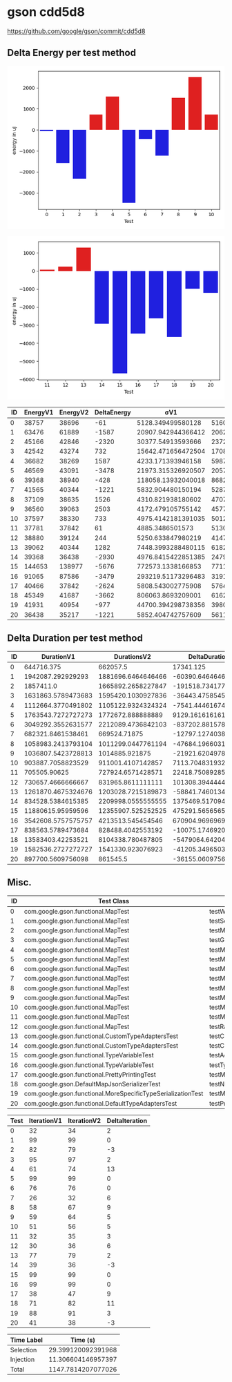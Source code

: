 # gson cdd5d8


https://github.com/google/gson/commit/cdd5d8



## Delta Energy per test method

![](./gson_delta_energy_0_v.png)

![](./gson_delta_energy_1_v.png)


| ID | EnergyV1 | EnergyV2 | DeltaEnergy | σV1 | σV2 |
| --- | --- | --- | --- | --- | --- |
| 0 | 38757 | 38696 | -61 | 5128.349499580128 | 5160.723259442772 |
| 1 | 63476 | 61889 | -1587 | 20907.942944366412 | 20629.731009238076 |
| 2 | 45166 | 42846 | -2320 | 30377.54913593666 | 23727.22823870677 |
| 3 | 42542 | 43274 | 732 | 15642.471656472504 | 17085.70971724094 |
| 4 | 36682 | 38269 | 1587 | 4233.171393946158 | 5987.232953094762 |
| 5 | 46569 | 43091 | -3478 | 21973.315326920507 | 20577.741578823672 |
| 6 | 39368 | 38940 | -428 | 118058.13932040018 | 86825.14842183105 |
| 7 | 41565 | 40344 | -1221 | 5832.904480150194 | 5287.724520850007 |
| 8 | 37109 | 38635 | 1526 | 4310.821938180602 | 4707.407228541669 |
| 9 | 36560 | 39063 | 2503 | 4172.479105755142 | 4577.703165906073 |
| 10 | 37597 | 38330 | 733 | 4975.4142181391035 | 5012.602452385714 |
| 11 | 37781 | 37842 | 61 | 4885.3486501573 | 5130.000856426709 |
| 12 | 38880 | 39124 | 244 | 5250.633847980219 | 4147.54176440696 |
| 13 | 39062 | 40344 | 1282 | 7448.3993288480115 | 6182.2379316048555 |
| 14 | 39368 | 36438 | -2930 | 4976.8415422851385 | 247904.19118515035 |
| 15 | 144653 | 138977 | -5676 | 772573.1338166853 | 771105.035151362 |
| 16 | 91065 | 87586 | -3479 | 293219.51173296483 | 319194.5773492482 |
| 17 | 40466 | 37842 | -2624 | 5808.543002775908 | 5764.593956317584 |
| 18 | 45349 | 41687 | -3662 | 806063.8693209001 | 616280.0557510552 |
| 19 | 41931 | 40954 | -977 | 44700.394298738356 | 39805.43182779181 |
| 20 | 36438 | 35217 | -1221 | 5852.404742757609 | 5611.680172402978 |

## Delta Duration per test method


| ID | DurationV1 | DurationsV2 | DeltaDuration |
| --- | --- | --- | --- |
| 0 | 644716.375 | 662057.5 | 17341.125 |
| 1 | 1942087.292929293 | 1881696.6464646466 | -60390.64646464633 |
| 2 | 1857411.0 | 1665892.2658227847 | -191518.73417721526 |
| 3 | 1631863.5789473683 | 1595420.1030927836 | -36443.475854584714 |
| 4 | 1112664.3770491802 | 1105122.9324324324 | -7541.444616747787 |
| 5 | 1763543.7272727273 | 1772672.888888889 | 9129.161616161698 |
| 6 | 3049292.3552631577 | 2212089.4736842103 | -837202.8815789474 |
| 7 | 682321.8461538461 | 669524.71875 | -12797.127403846127 |
| 8 | 1058983.2413793104 | 1011299.0447761194 | -47684.19660319097 |
| 9 | 1036807.5423728813 | 1014885.921875 | -21921.62049788132 |
| 10 | 903887.7058823529 | 911001.4107142857 | 7113.704831932788 |
| 11 | 705505.90625 | 727924.6571428571 | 22418.75089285709 |
| 12 | 730657.4666666667 | 831965.8611111111 | 101308.39444444445 |
| 13 | 1261870.4675324676 | 1203028.7215189873 | -58841.74601348024 |
| 14 | 834528.5384615385 | 2209998.0555555555 | 1375469.517094017 |
| 15 | 11880615.95959596 | 12355907.525252525 | 475291.56565656513 |
| 16 | 3542608.5757575757 | 4213513.545454546 | 670904.9696969702 |
| 17 | 838563.5789473684 | 828488.4042553192 | -10075.174692049273 |
| 18 | 13583403.42253521 | 8104338.780487805 | -5479064.642047406 |
| 19 | 1582536.2727272727 | 1541330.923076923 | -41205.3496503497 |
| 20 | 897700.5609756098 | 861545.5 | -36155.06097560981 |

## Misc.

| ID | Test Class | Test Method |
| --- | --- | --- |
| 0 | com.google.gson.functional.MapTest | testWriteMapsWithEmptyStringKey |
| 1 | com.google.gson.functional.MapTest | testSerializeMaps |
| 2 | com.google.gson.functional.MapTest | testMapSerializationWithNullValues |
| 3 | com.google.gson.functional.MapTest | testGeneralMapField |
| 4 | com.google.gson.functional.MapTest | testMapSerializationWithNullValueButSerializeNulls |
| 5 | com.google.gson.functional.MapTest | testMapSerializationWithWildcardValues |
| 6 | com.google.gson.functional.MapTest | testMapSerialization |
| 7 | com.google.gson.functional.MapTest | testMapWithQuotes |
| 8 | com.google.gson.functional.MapTest | testMapSerializationWithNullKey |
| 9 | com.google.gson.functional.MapTest | testMapSerializationWithNullValue |
| 10 | com.google.gson.functional.MapTest | testMapSerializationWithNullValuesSerialized |
| 11 | com.google.gson.functional.MapTest | testMapOfMapSerialization |
| 12 | com.google.gson.functional.MapTest | testRawMapSerialization |
| 13 | com.google.gson.functional.CustomTypeAdaptersTest | testCustomAdapterInvokedForMapElementSerializationWithType |
| 14 | com.google.gson.functional.CustomTypeAdaptersTest | testCustomAdapterInvokedForMapElementSerialization |
| 15 | com.google.gson.functional.TypeVariableTest | testAdvancedTypeVariables |
| 16 | com.google.gson.functional.TypeVariableTest | testTypeVariablesViaTypeParameter |
| 17 | com.google.gson.functional.PrettyPrintingTest | testMap |
| 18 | com.google.gson.DefaultMapJsonSerializerTest | testNonEmptyMapSerialization |
| 19 | com.google.gson.functional.MoreSpecificTypeSerializationTest | testMapOfParameterizedSubclassFields |
| 20 | com.google.gson.functional.DefaultTypeAdaptersTest | testPropertiesSerialization |




| Test | IterationV1 | IterationV2 | DeltaIteration |
| --- | --- | --- | --- |
| 0 | 32 | 34 | 2 |
| 1 | 99 | 99 | 0 |
| 2 | 82 | 79 | -3 |
| 3 | 95 | 97 | 2 |
| 4 | 61 | 74 | 13 |
| 5 | 99 | 99 | 0 |
| 6 | 76 | 76 | 0 |
| 7 | 26 | 32 | 6 |
| 8 | 58 | 67 | 9 |
| 9 | 59 | 64 | 5 |
| 10 | 51 | 56 | 5 |
| 11 | 32 | 35 | 3 |
| 12 | 30 | 36 | 6 |
| 13 | 77 | 79 | 2 |
| 14 | 39 | 36 | -3 |
| 15 | 99 | 99 | 0 |
| 16 | 99 | 99 | 0 |
| 17 | 38 | 47 | 9 |
| 18 | 71 | 82 | 11 |
| 19 | 88 | 91 | 3 |
| 20 | 41 | 38 | -3 |



| Time Label | Time (s) |
| --- | --- |
| Selection | 29.399120092391968 |
| Injection | 11.306604146957397 |
| Total | 1147.7814207077026 |


